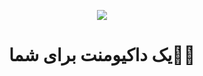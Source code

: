 <p align="center">
  <img src="https://cdn.discordapp.com/attachments/826890223916154903/875005056485851166/unknown.png" />
</p>
<div align="center">

# یک داکیومنت برای شما🐱‍👤
</div>
<div dir="auto">
  
  
  
  
</div>
